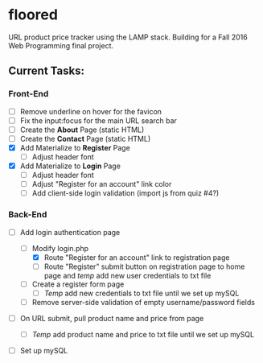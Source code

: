 # floored
URL product price tracker using the LAMP stack. Building for a Fall 2016 Web Programming final project.

## Current Tasks:
### Front-End
- [ ] Remove underline on hover for the favicon
- [ ] Fix the input:focus for the main URL search bar
- [ ] Create the **About** Page (static HTML)
- [ ] Create the **Contact** Page (static HTML) 
- [x] Add Materialize to **Register** Page
	- [ ] Adjust header font
- [x] Add Materialize to **Login** Page
	- [ ] Adjust header font
	- [ ] Adjust "Register for an account" link color
	- [ ] Add client-side login validation (import js from quiz #4?)

### Back-End
- [ ] Add login authentication page
	- [ ] Modify login.php
		- [x] Route "Register for an account" link to registration page
		- [ ] Route "Register" submit button on registration page to home page and *temp* add new user credentials to txt file
	- [ ] Create a register form page
		- [ ] *Temp* add new credentials to txt file until we set up mySQL
	- [ ] Remove server-side validation of empty username/password fields
- [ ] On URL submit, pull product name and price from page
	- [ ] *Temp* add product name and price to txt file until we set up mySQL
- [ ] Set up mySQL

